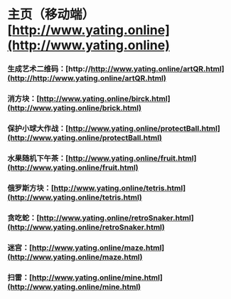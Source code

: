# 主页（移动端） [http://www.yating.online](http://www.yating.online)

### 生成艺术二维码：[http://http://www.yating.online/artQR.html](http://http://www.yating.online/artQR.html)

### 消方块：[http://www.yating.online/birck.html](http://www.yating.online/brick.html)

### 保护小球大作战：[http://www.yating.online/protectBall.html](http://www.yating.online/protectBall.html)

### 水果随机下午茶：[http://www.yating.online/fruit.html](http://www.yating.online/fruit.html)

### 俄罗斯方块：[http://www.yating.online/tetris.html](http://www.yating.online/tetris.html)

### 贪吃蛇：[http://www.yating.online/retroSnaker.html](http://www.yating.online/retroSnaker.html)

### 迷宫：[http://www.yating.online/maze.html](http://www.yating.online/maze.html)

### 扫雷：[http://www.yating.online/mine.html](http://www.yating.online/mine.html)

